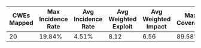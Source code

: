 |CWEs Mapped|Max Incidence Rate|Avg Incidence Rate|Avg Weighted Exploit|Avg Weighted Impact|Max Coverage|Avg Coverage|Total Occurrences|Total CVEs|
|---|---|---|---|---|---|---|---|---|
|20|19.84%|4.51%|8.12|6.56|89.58%|44.84%|208,387|789|
